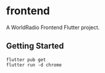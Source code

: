 # frontend

A WorldRadio Frontend Flutter project.

## Getting Started

```
flutter pub get
flutter run -d chrome
```
